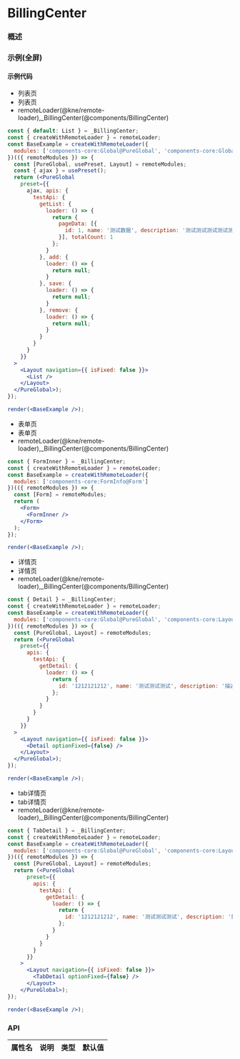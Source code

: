 
# BillingCenter


### 概述




### 示例(全屏)

#### 示例代码

- 列表页
- 列表页
- remoteLoader(@kne/remote-loader),_BillingCenter(@components/BillingCenter)

```jsx
const { default: List } = _BillingCenter;
const { createWithRemoteLoader } = remoteLoader;
const BaseExample = createWithRemoteLoader({
  modules: ['components-core:Global@PureGlobal', 'components-core:Global@usePreset', 'components-core:Layout']
})(({ remoteModules }) => {
  const [PureGlobal, usePreset, Layout] = remoteModules;
  const { ajax } = usePreset();
  return (<PureGlobal
    preset={{
      ajax, apis: {
        testApi: {
          getList: {
            loader: () => {
              return {
                pageData: [{
                  id: 1, name: '测试数据', description: '测试测试测试测试测试测试测试', createdTime: new Date()
                }], totalCount: 1
              };
            }
          }, add: {
            loader: () => {
              return null;
            }
          }, save: {
            loader: () => {
              return null;
            }
          }, remove: {
            loader: () => {
              return null;
            }
          }
        }
      }
    }}
  >
    <Layout navigation={{ isFixed: false }}>
      <List />
    </Layout>
  </PureGlobal>);
});

render(<BaseExample />);

```

- 表单页
- 表单页
- remoteLoader(@kne/remote-loader),_BillingCenter(@components/BillingCenter)

```jsx
const { FormInner } = _BillingCenter;
const { createWithRemoteLoader } = remoteLoader;
const BaseExample = createWithRemoteLoader({
  modules: ['components-core:FormInfo@Form']
})(({ remoteModules }) => {
  const [Form] = remoteModules;
  return (
    <Form>
      <FormInner />
    </Form>
  );
});

render(<BaseExample />);

```

- 详情页
- 详情页
- remoteLoader(@kne/remote-loader),_BillingCenter(@components/BillingCenter)

```jsx
const { Detail } = _BillingCenter;
const { createWithRemoteLoader } = remoteLoader;
const BaseExample = createWithRemoteLoader({
  modules: ['components-core:Global@PureGlobal', 'components-core:Layout']
})(({ remoteModules }) => {
  const [PureGlobal, Layout] = remoteModules;
  return (<PureGlobal
    preset={{
      apis: {
        testApi: {
          getDetail: {
            loader: () => {
              return {
                id: '1212121212', name: '测试测试测试', description: '描述描述描述描述描述描述描述描述'
              };
            }
          }
        }
      }
    }}
  >
    <Layout navigation={{ isFixed: false }}>
      <Detail optionFixed={false} />
    </Layout>
  </PureGlobal>);
});

render(<BaseExample />);

```

- tab详情页
- tab详情页
- remoteLoader(@kne/remote-loader),_BillingCenter(@components/BillingCenter)

```jsx
const { TabDetail } = _BillingCenter;
const { createWithRemoteLoader } = remoteLoader;
const BaseExample = createWithRemoteLoader({
  modules: ['components-core:Global@PureGlobal', 'components-core:Layout']
})(({ remoteModules }) => {
  const [PureGlobal, Layout] = remoteModules;
  return (<PureGlobal
      preset={{
        apis: {
          testApi: {
            getDetail: {
              loader: () => {
                return {
                  id: '1212121212', name: '测试测试测试', description: '描述描述描述描述描述描述描述描述'
                };
              }
            }
          }
        }
      }}
    >
      <Layout navigation={{ isFixed: false }}>
        <TabDetail optionFixed={false} />
      </Layout>
    </PureGlobal>);
});

render(<BaseExample />);

```


### API

|属性名|说明|类型|默认值|
|  ---  | ---  | --- | --- |

